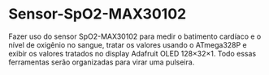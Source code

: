# Sensor-SpO2-MAX30102

Fazer uso do sensor SpO2-MAX30102 para medir o batimento cardíaco e o nível de oxigênio no sangue, tratar os valores usando o ATmega328P e exibir os valores tratados no display Adafruit OLED 128×32×1. Todo essas ferramentas serão organizadas para virar uma pulseira.
